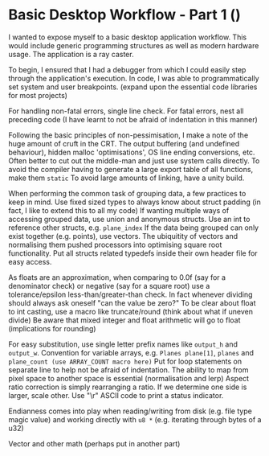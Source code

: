 # Basic Desktop Workflow - Part 1 ()
I wanted to expose myself to a basic desktop application workflow.
This would include generic programming structures as well as modern hardware usage.
The application is a ray caster.

To begin, I ensured that I had a debugger from which I could easily step through the application's execution.
In code, I was able to programmatically set system and user breakpoints.
(expand upon the essential code libraries for most projects)

For handling non-fatal errors, single line check. 
For fatal errors, nest all preceding code (I have learnt to not be afraid of indentation in this manner)

Following the basic principles of non-pessimisation, I make a note of the huge amount of cruft in the CRT.
The output buffering (and undefined behaviour), hidden malloc 'optimisations', OS line ending conversions, etc.
Often better to cut out the middle-man and just use system calls directly.
To avoid the compiler having to generate a large export table of all functions, make them `static`
To avoid large amounts of linking, have a unity build.

When performing the common task of grouping data, a few practices to keep in mind.
Use fixed sized types to always know about struct padding (in fact, I like to extend this to all my code)
If wanting multiple ways of accessing grouped data, use union and anonymous structs.
Use an int to reference other structs, e.g. `plane_index` 
If the data being grouped can only exist together (e.g. points), use vectors.
The ubiquitity of vectors and normalising them pushed processors into optimising square root functionality.
Put all structs related typedefs inside their own header file for easy access.

As floats are an approximation, when comparing to 0.0f (say for a denominator check) or negative (say for a square root) use a tolerance/epsilon less-than/greater-than check.
In fact whenever dividing should always ask oneself "can the value be zero?"
To be clear about float to int casting, use a macro like truncate/round (think about what if uneven divide)
Be aware that mixed integer and float arithmetic will go to float (implications for rounding)

For easy substitution, use single letter prefix names like `output_h` and `output_w`.
Convention for variable arrays, e.g. `Planes plane[1]`, `planes` and `plane_count (use ARRAY_COUNT macro here)` 
Put for loop statements on separate line to help not be afraid of indentation.
The ability to map from pixel space to another space is essential (normalisation and lerp)
Aspect ratio correction is simply rearranging a ratio. If we determine one side is larger, scale other.
Use "\r" ASCII code to print a status indicator.

Endianness comes into play when reading/writing from disk (e.g. file type magic value) and working directly with `u8 *` (e.g. iterating through bytes of a u32) 

Vector and other math (perhaps put in another part)
